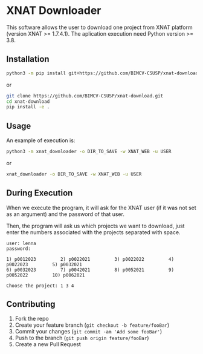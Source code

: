 # XNAT Downloader

This software allows the user to download one project from XNAT platform (version XNAT >= 1.7.4.1). The aplication execution need Python version >= 3.8.

## Installation

```bash
python3 -m pip install git+https://github.com/BIMCV-CSUSP/xnat-download.git#egg=xnat_downloader
```

or

```bash
git clone https://github.com/BIMCV-CSUSP/xnat-download.git
cd xnat-download
pip install -e .
```

## Usage

An example of execution is:

```bash
python3 -m xnat_downloader -o DIR_TO_SAVE -w XNAT_WEB -u USER
```

or

```bash
xnat_downloader -o DIR_TO_SAVE -w XNAT_WEB -u USER
```

## During Execution

When we execute the program, it will ask for the XNAT user (if it was not set as an argument) and the password of that user.

Then, the program will ask us which projects we want to download, just enter the numbers associated with the projects separated with space.

    user: lenna
    password:

    1) p0012023         2) p0022021         3) p0022022         4) p0022023         5) p0032021         
    6) p0032023         7) p0042021         8) p0052021         9) p0052022         10) p0062021         
     
    Choose the project: 1 3 4 

## Contributing

1. Fork the repo
2. Create your feature branch (`git checkout -b feature/fooBar`)
3. Commit your changes (`git commit -am 'Add some fooBar'`)
4. Push to the branch (`git push origin feature/fooBar`)
5. Create a new Pull Request
